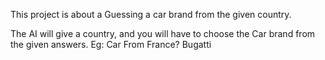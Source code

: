This project is about a Guessing a car brand from the given country.

The AI will give a country, and you will have to choose the Car brand from the given answers.
Eg: Car From France? Bugatti
